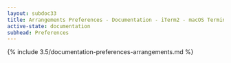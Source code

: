 ```yaml
---
layout: subdoc33
title: Arrangements Preferences - Documentation - iTerm2 - macOS Terminal Replacement
active-state: documentation
subhead: Preferences
---
```

{% include 3.5/documentation-preferences-arrangements.md %}

